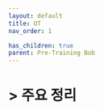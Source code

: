 ```yaml
---
layout: default
title: OT
nav_order: 1

has_children: true
parent: Pre-Training Bob
---
```


##### 

# > 주요 정리

